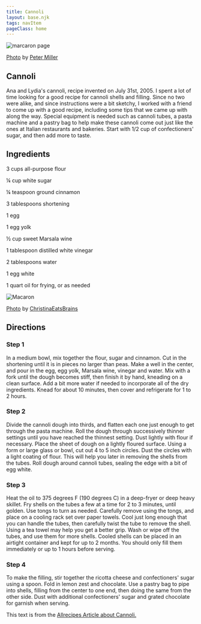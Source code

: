 ```yaml
---
title: Cannoli
layout: base.njk
tags: navItem
pageClass: home
---
```

<main>
  <body>
  <section class="recipeherobanner">
   <div class="recipeimg">
    <img src="/images/Cannoli1.jpg" alt="marcaron page">
    <p class="credit"><a href="https://www.flickr.com/photos/pmillera4/15195933753/in/photolist-p9P8FP-cEACU-7j9fBg-zwiuD-brdcT6-NFifC-zweLL-63tu2P-aTeZvz-581n9n-hBXQY-5X7p8R-4jpsCD-4jtqMu-5XbDD5-4jtrN7-3e5MV-5XbXaq-4jtt25-5Xcmv1-dCaQ2H-5XbxKQ-8yW6tq-bARVjb-2kwEMQG-5ZNKfv-8mFU2R-5X7j9v-6SBVQe-dEUWGf-cBSAJf-a8to66-5hjhtG-sRHpC-9w6z1V-9w9AYE-cFtpc3-qZcdy9-dmeLiU-nnHko7-9w9Biq-2gf1bTC-aqen3x-8EQamr-7hFWFd-5niEgf-7hBZBF-7hC1Xz-9hdqvZ-7mzsvr">Photo</a> by <a href="https://www.flickr.com/photos/pmillera4/">Peter Miller</a></p>
     </div>
    <div class="recipeheretext">
    <h1> Cannoli</h1>
    <p>Ana and Lydia's cannoli, recipe invented on July 31st, 2005. I spent a lot of time looking for a good recipe for cannoli shells and filling. Since no two were alike, and since instructions were a bit sketchy, I worked with a friend to come up with a good recipe, including some tips that we came up with along the way. Special equipment is needed such as cannoli tubes, a pasta machine and a pastry bag to help make these cannoli come out just like the ones at Italian restaurants and bakeries. Start with 1/2 cup of confectioners' sugar, and then add more to taste.</p>
    </div>
  </section>
<!-- steps-->
<section class="step">
    <div class="stepdescription">
      <h2>Ingredients</h2>
      <p>3 cups all-purpose flour </p>
      <p>¼ cup white sugar</p>
      <p>¼ teaspoon ground cinnamon </p>
      <p>3 tablespoons shortening</p>
      <p>1 egg</p>
      <p>1 egg yolk</p>
      <p>½ cup sweet Marsala wine</p>
      <p>1 tablespoon distilled white vinegar</p>
      <p>2 tablespoons water</p>
      <p>1 egg white</p>
      <p>1 quart oil for frying, or as needed</p>
    </div>
    <div class="recipeimg">
      <img src="/images/Cannoli2.jpg" alt="Macaron">
       <p class="credit"><a href="https://www.flickr.com/photos/christina-d/5991768711/in/photolist-a8to66-5hjhtG-sRHpC-9w6z1V-9w9AYE-cFtpc3-qZcdy9-dmeLiU-nnHko7-9w9Biq-2gf1bTC-aqen3x-8EQamr-7hFWFd-5niEgf-7hBZBF-7hC1Xz-9hdqvZ-7mzsvr-vcRnv-mgfpVT-dTR9G8-aEDtVH-WUqt9d-wJbEd-fh6DWB-5SXPMi-visex-cGFJwA-6RZKFW-8K8ay8-cGFKQm-dZHZVJ-visg8-5FhVqY-dn3UKN-dmF9sz-wTai4m-edvJ2m-7khAJH-zamAs-6rBRbU-5NkcJL-HF9CES-5g8mzJ-cGFK8w-7NABsb-74hx5N-azYwBx-5g41Tk">Photo</a> by <a href="https://www.flickr.com/photos/christina-d/">
ChristinaEatsBrains</a></p>
    </div>
  </section>
   <section class="directions">
      <h2>Directions</h2>
      <div class="steplayout">
      <h3 class="w30">Step 1</h3>
      <p class="w50">In a medium bowl, mix together the flour, sugar and cinnamon. Cut in the shortening until it is in pieces no larger than peas. Make a well in the center, and pour in the egg, egg yolk, Marsala wine, vinegar and water. Mix with a fork until the dough becomes stiff, then finish it by hand, kneading on a clean surface. Add a bit more water if needed to incorporate all of the dry ingredients. Knead for about 10 minutes, then cover and refrigerate for 1 to 2 hours.</p>
      </div>
      <div class="steplayout">
       <h3 class="w30" >Step 2</h3>
       <p class="w50">Divide the cannoli dough into thirds, and flatten each one just enough to get through the pasta machine. Roll the dough through successively thinner settings until you have reached the thinnest setting. Dust lightly with flour if necessary. Place the sheet of dough on a lightly floured surface. Using a form or large glass or bowl, cut out 4 to 5 inch circles. Dust the circles with a light coating of flour. This will help you later in removing the shells from the tubes. Roll dough around cannoli tubes, sealing the edge with a bit of egg white.</p>
      </div>
      <div class="steplayout">
       <h3 class="w30">Step 3</h3>
       <p class="w50">Heat the oil to 375 degrees F (190 degrees C) in a deep-fryer or deep heavy skillet. Fry shells on the tubes a few at a time for 2 to 3 minutes, until golden. Use tongs to turn as needed. Carefully remove using the tongs, and place on a cooling rack set over paper towels. Cool just long enough that you can handle the tubes, then carefully twist the tube to remove the shell. Using a tea towel may help you get a better grip. Wash or wipe off the tubes, and use them for more shells. Cooled shells can be placed in an airtight container and kept for up to 2 months. You should only fill them immediately or up to 1 hours before serving.</p>
      </div>
      <div class="steplayout">
         <h3 class="w30">Step 4</h3>
         <p class="w50">To make the filling, stir together the ricotta cheese and confectioners' sugar using a spoon. Fold in lemon zest and chocolate. Use a pastry bag to pipe into shells, filling from the center to one end, then doing the same from the other side. Dust with additional confectioners' sugar and grated chocolate for garnish when serving.</p>
        </div>
         <div class="credit">This text is from the <a href="https://www.allrecipes.com/recipe/88849/cannoli/">Allrecipes Article about Cannoli.</a></div>
      </section>
  </body>
</main>